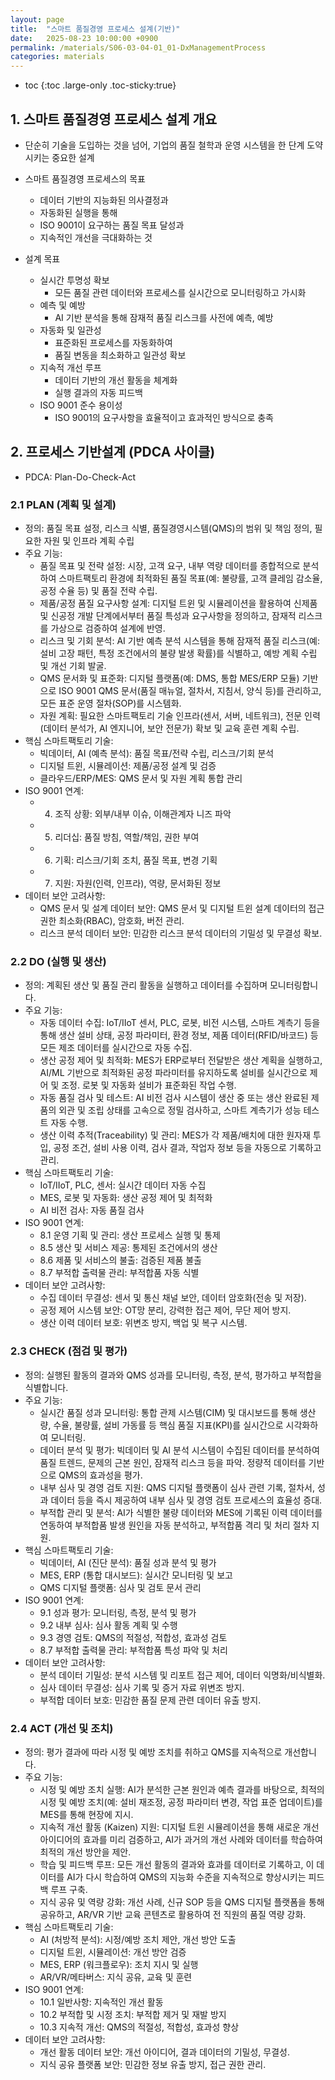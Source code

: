 ```yaml
---
layout: page
title:  "스마트 품질경영 프로세스 설계(기반)"
date:   2025-08-23 10:00:00 +0900
permalink: /materials/S06-03-04-01_01-DxManagementProcess
categories: materials
---
```

* toc
{:toc .large-only .toc-sticky:true}


## 1. 스마트 품질경영 프로세스 설계 개요

- 단순히 기술을 도입하는 것을 넘어, 기업의 품질 철학과 운영 시스템을 한 단계 도약시키는 중요한 설계
- 스마트 품질경영 프로세스의 목표
    - 데이터 기반의 지능화된 의사결정과
    - 자동화된 실행을 통해
    - ISO 9001이 요구하는 품질 목표 달성과
    - 지속적인 개선을 극대화하는 것

- 설계 목표
    - 실시간 투명성 확보
        - 모든 품질 관련 데이터와 프로세스를 실시간으로 모니터링하고 가시화
    - 예측 및 예방
        - AI 기반 분석을 통해 잠재적 품질 리스크를 사전에 예측, 예방
    - 자동화 및 일관성
        - 표준화된 프로세스를 자동화하여
        - 품질 변동을 최소화하고 일관성 확보
    - 지속적 개선 루프
        - 데이터 기반의 개선 활동을 체계화
        - 실행 결과의 자동 피드백
    - ISO 9001 준수 용이성
        - ISO 9001의 요구사항을 효율적이고 효과적인 방식으로 충족


## 2. 프로세스 기반설계 (PDCA 사이클)

- PDCA: Plan-Do-Check-Act

### 2.1 PLAN (계획 및 설계)

- 정의: 품질 목표 설정, 리스크 식별, 품질경영시스템(QMS)의 범위 및 책임 정의, 필요한 자원 및 인프라 계획 수립
- 주요 기능:
    - 품질 목표 및 전략 설정: 시장, 고객 요구, 내부 역량 데이터를 종합적으로 분석하여 스마트팩토리 환경에 최적화된 품질 목표(예: 불량률, 고객 클레임 감소율, 공정 수율 등) 및 품질 전략 수립.
    - 제품/공정 품질 요구사항 설계: 디지털 트윈 및 시뮬레이션을 활용하여 신제품 및 신공정 개발 단계에서부터 품질 특성과 요구사항을 정의하고, 잠재적 리스크를 가상으로 검증하여 설계에 반영.
    - 리스크 및 기회 분석: AI 기반 예측 분석 시스템을 통해 잠재적 품질 리스크(예: 설비 고장 패턴, 특정 조건에서의 불량 발생 확률)를 식별하고, 예방 계획 수립 및 개선 기회 발굴.
    - QMS 문서화 및 표준화: 디지털 플랫폼(예: DMS, 통합 MES/ERP 모듈) 기반으로 ISO 9001 QMS 문서(품질 매뉴얼, 절차서, 지침서, 양식 등)를 관리하고, 모든 표준 운영 절차(SOP)를 시스템화.
    - 자원 계획: 필요한 스마트팩토리 기술 인프라(센서, 서버, 네트워크), 전문 인력(데이터 분석가, AI 엔지니어, 보안 전문가) 확보 및 교육 훈련 계획 수립.
- 핵심 스마트팩토리 기술:
    - 빅데이터, AI (예측 분석): 품질 목표/전략 수립, 리스크/기회 분석
    - 디지털 트윈, 시뮬레이션: 제품/공정 설계 및 검증
    - 클라우드/ERP/MES: QMS 문서 및 자원 계획 통합 관리
- ISO 9001 연계:
    - 4. 조직 상황: 외부/내부 이슈, 이해관계자 니즈 파악
    - 5. 리더십: 품질 방침, 역할/책임, 권한 부여
    - 6. 기획: 리스크/기회 조치, 품질 목표, 변경 기획
    - 7. 지원: 자원(인력, 인프라), 역량, 문서화된 정보
- 데이터 보안 고려사항:
    - QMS 문서 및 설계 데이터 보안: QMS 문서 및 디지털 트윈 설계 데이터의 접근 권한 최소화(RBAC), 암호화, 버전 관리.
    - 리스크 분석 데이터 보안: 민감한 리스크 분석 데이터의 기밀성 및 무결성 확보.

### 2.2 DO (실행 및 생산)

- 정의: 계획된 생산 및 품질 관리 활동을 실행하고 데이터를 수집하며 모니터링합니다.
- 주요 기능:
    - 자동 데이터 수집: IoT/IIoT 센서, PLC, 로봇, 비전 시스템, 스마트 계측기 등을 통해 생산 설비 상태, 공정 파라미터, 환경 정보, 제품 데이터(RFID/바코드) 등 모든 제조 데이터를 실시간으로 자동 수집.
    - 생산 공정 제어 및 최적화: MES가 ERP로부터 전달받은 생산 계획을 실행하고, AI/ML 기반으로 최적화된 공정 파라미터를 유지하도록 설비를 실시간으로 제어 및 조정. 로봇 및 자동화 설비가 표준화된 작업 수행.
    - 자동 품질 검사 및 테스트: AI 비전 검사 시스템이 생산 중 또는 생산 완료된 제품의 외관 및 조립 상태를 고속으로 정밀 검사하고, 스마트 계측기가 성능 테스트 자동 수행.
    - 생산 이력 추적(Traceability) 및 관리: MES가 각 제품/배치에 대한 원자재 투입, 공정 조건, 설비 사용 이력, 검사 결과, 작업자 정보 등을 자동으로 기록하고 관리.
- 핵심 스마트팩토리 기술:
    - IoT/IIoT, PLC, 센서: 실시간 데이터 자동 수집
    - MES, 로봇 및 자동화: 생산 공정 제어 및 최적화
    - AI 비전 검사: 자동 품질 검사
- ISO 9001 연계:
    - 8.1 운영 기획 및 관리: 생산 프로세스 실행 및 통제
    - 8.5 생산 및 서비스 제공: 통제된 조건에서의 생산
    - 8.6 제품 및 서비스의 불출: 검증된 제품 불출
    - 8.7 부적합 출력물 관리: 부적합품 자동 식별
- 데이터 보안 고려사항:
    - 수집 데이터 무결성: 센서 및 통신 채널 보안, 데이터 암호화(전송 및 저장).
    - 공정 제어 시스템 보안: OT망 분리, 강력한 접근 제어, 무단 제어 방지.
    - 생산 이력 데이터 보호: 위변조 방지, 백업 및 복구 시스템.

### 2.3 CHECK (점검 및 평가)

- 정의: 실행된 활동의 결과와 QMS 성과를 모니터링, 측정, 분석, 평가하고 부적합을 식별합니다.
- 주요 기능:
    - 실시간 품질 성과 모니터링: 통합 관제 시스템(CIM) 및 대시보드를 통해 생산량, 수율, 불량률, 설비 가동률 등 핵심 품질 지표(KPI)를 실시간으로 시각화하여 모니터링.
    - 데이터 분석 및 평가: 빅데이터 및 AI 분석 시스템이 수집된 데이터를 분석하여 품질 트렌드, 문제의 근본 원인, 잠재적 리스크 등을 파악. 정량적 데이터를 기반으로 QMS의 효과성을 평가.
    - 내부 심사 및 경영 검토 지원: QMS 디지털 플랫폼이 심사 관련 기록, 절차서, 성과 데이터 등을 즉시 제공하여 내부 심사 및 경영 검토 프로세스의 효율성 증대.
    - 부적합 관리 및 분석: AI가 식별한 불량 데이터와 MES에 기록된 이력 데이터를 연동하여 부적합품 발생 원인을 자동 분석하고, 부적합품 격리 및 처리 절차 지원.
- 핵심 스마트팩토리 기술:
    - 빅데이터, AI (진단 분석): 품질 성과 분석 및 평가
    - MES, ERP (통합 대시보드): 실시간 모니터링 및 보고
    - QMS 디지털 플랫폼: 심사 및 검토 문서 관리
- ISO 9001 연계:
    - 9.1 성과 평가: 모니터링, 측정, 분석 및 평가
    - 9.2 내부 심사: 심사 활동 계획 및 수행
    - 9.3 경영 검토: QMS의 적절성, 적합성, 효과성 검토
    - 8.7 부적합 출력물 관리: 부적합품 특성 파악 및 처리
- 데이터 보안 고려사항:
    - 분석 데이터 기밀성: 분석 시스템 및 리포트 접근 제어, 데이터 익명화/비식별화.
    - 심사 데이터 무결성: 심사 기록 및 증거 자료 위변조 방지.
    - 부적합 데이터 보호: 민감한 품질 문제 관련 데이터 유출 방지.

### 2.4 ACT (개선 및 조치)

- 정의: 평가 결과에 따라 시정 및 예방 조치를 취하고 QMS를 지속적으로 개선합니다.
- 주요 기능:
    - 시정 및 예방 조치 실행: AI가 분석한 근본 원인과 예측 결과를 바탕으로, 최적의 시정 및 예방 조치(예: 설비 재조정, 공정 파라미터 변경, 작업 표준 업데이트)를 MES를 통해 현장에 지시.
    - 지속적 개선 활동 (Kaizen) 지원: 디지털 트윈 시뮬레이션을 통해 새로운 개선 아이디어의 효과를 미리 검증하고, AI가 과거의 개선 사례와 데이터를 학습하여 최적의 개선 방안을 제안.
    - 학습 및 피드백 루프: 모든 개선 활동의 결과와 효과를 데이터로 기록하고, 이 데이터를 AI가 다시 학습하여 QMS의 지능화 수준을 지속적으로 향상시키는 피드백 루프 구축.
    - 지식 공유 및 역량 강화: 개선 사례, 신규 SOP 등을 QMS 디지털 플랫폼을 통해 공유하고, AR/VR 기반 교육 콘텐츠로 활용하여 전 직원의 품질 역량 강화.
- 핵심 스마트팩토리 기술:
    - AI (처방적 분석): 시정/예방 조치 제안, 개선 방안 도출
    - 디지털 트윈, 시뮬레이션: 개선 방안 검증
    - MES, ERP (워크플로우): 조치 지시 및 실행
    - AR/VR/메타버스: 지식 공유, 교육 및 훈련
- ISO 9001 연계:
    - 10.1 일반사항: 지속적인 개선 활동
    - 10.2 부적합 및 시정 조치: 부적합 제거 및 재발 방지
    - 10.3 지속적 개선: QMS의 적절성, 적합성, 효과성 향상
- 데이터 보안 고려사항:
    - 개선 활동 데이터 보안: 개선 아이디어, 결과 데이터의 기밀성, 무결성.
    - 지식 공유 플랫폼 보안: 민감한 정보 유출 방지, 접근 권한 관리.